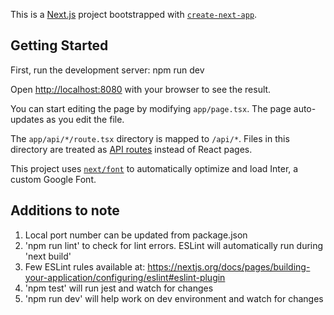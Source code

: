 This is a [Next.js](https://nextjs.org/) project bootstrapped with [`create-next-app`](https://github.com/vercel/next.js/tree/canary/packages/create-next-app).

## Getting Started

First, run the development server: npm run dev

Open [http://localhost:8080](http://localhost:8080) with your browser to see the result.

You can start editing the page by modifying `app/page.tsx`. The page auto-updates as you edit the file.

The `app/api/*/route.tsx` directory is mapped to `/api/*`. Files in this directory are treated as [API routes](https://nextjs.org/docs/api-routes/introduction) instead of React pages.

This project uses [`next/font`](https://nextjs.org/docs/basic-features/font-optimization) to automatically optimize and load Inter, a custom Google Font.

## Additions to note

1. Local port number can be updated from package.json
2. 'npm run lint' to check for lint errors. ESLint will automatically run during 'next build'
3. Few ESLint rules available at: https://nextjs.org/docs/pages/building-your-application/configuring/eslint#eslint-plugin
4. 'npm test' will run jest and watch for changes
5. 'npm run dev' will help work on dev environment and watch for changes
